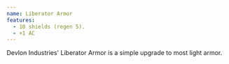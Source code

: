 ```yaml
---
name: Liberator Armor
features:
  - 10 shields (regen 5).
  - +1 AC
---
```

Devlon Industries' Liberator Armor is a simple upgrade to most light armor.
